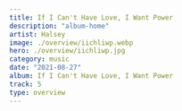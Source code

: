 ```yaml
---
title: If I Can't Have Love, I Want Power
description: "album-home"
artist: Halsey
image: ./overview/iichliwp.webp
hero: ./overview/iichliwp.jpg
category: music
date: "2021-08-27"
album: If I Can't Have Love, I Want Power
track: 5
type: overview
---
```

